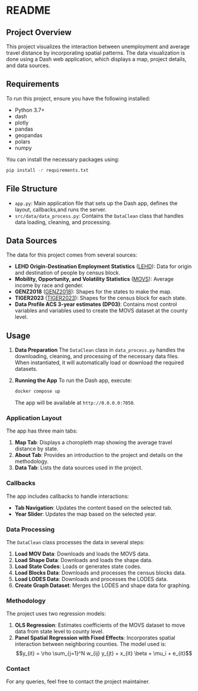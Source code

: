 # README

## Project Overview

This project visualizes the interaction between unemployment and average travel distance by incorporating spatial patterns. The data
visualization is done using a Dash web application, which displays a map, project details, and data sources.

## Requirements

To run this project, ensure you have the following installed:

- Python 3.7+
- dash
- plotly
- pandas
- geopandas
- polars
- numpy

You can install the necessary packages using:

```bash
pip install -r requirements.txt
```

## File Structure

- `app.py`: Main application file that sets up the Dash app, defines
  the layout, callbacks,and runs the server.
- `src/data/data_process.py`: Contains the `DataClean` class that
  handles data loading, cleaning, and processing.

## Data Sources

The data for this project comes from several sources:

- **LEHD Origin-Destination Employment Statistics** ([LEHD](https://lehd.ces.census.gov/data/lodes/LODES8/)): Data for origin and destination of people by census block.
- **Mobility, Opportunity, and Volatility Statistics**
  ([MOVS](https://www.census.gov/programs-surveys/ces/data/public-use-data/mobility-opportunity-volatility-statistics.html)): Average income by race and gender.
- **GENZ2018** ([GENZ2018](https://www2.census.gov/geo/tiger/GENZ2018/shp/)): Shapes for the states to make the map.
- **TIGER2023** ([TIGER2023](https://www2.census.gov/geo/tiger/TIGER2023/TABBLOCK20/)): Shapes for the census block for each state.
- **Data Profile ACS 3-year estimates (DP03)**: Contains most control variables and variables used to create the MOVS dataset at the county level.

## Usage

1. **Data Preparation**
   The `DataClean` class in `data_process.py` handles the downloading,
   cleaning, and processing of the necessary data files. When instantiated, it will automatically load or download the required datasets.

2. **Running the App**
   To run the Dash app, execute:

   ```bash
   docker compose up
   ```

   The app will be available at `http://0.0.0.0:7050`.

### Application Layout

The app has three main tabs:

1. **Map Tab**: Displays a choropleth map showing the average travel distance by state.
2. **About Tab**: Provides an introduction to the project and details on the methodology.
3. **Data Tab**: Lists the data sources used in the project.

### Callbacks

The app includes callbacks to handle interactions:

- **Tab Navigation**: Updates the content based on the selected tab.
- **Year Slider**: Updates the map based on the selected year.

### Data Processing

The `DataClean` class processes the data in several steps:

1. **Load MOV Data**: Downloads and loads the MOVS data.
2. **Load Shape Data**: Downloads and loads the shape data.
3. **Load State Codes**: Loads or generates state codes.
4. **Load Blocks Data**: Downloads and processes the census blocks data.
5. **Load LODES Data**: Downloads and processes the LODES data.
6. **Create Graph Dataset**: Merges the LODES and shape data for graphing.

### Methodology

The project uses two regression models:

1. **OLS Regression**: Estimates coefficients of the MOVS dataset to move data from state level to county level.
2. **Panel Spatial Regression with Fixed Effects**: Incorporates spatial interaction between neighboring counties. The model used is:
   $$y_{it} = \rho \sum_{j=1}^N w_{ij} y_{jt} + x_{it} \beta + \mu_i + e_{it}$$

### Contact

For any queries, feel free to contact the project maintainer.
